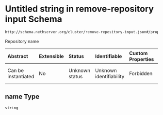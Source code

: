 # Untitled string in remove-repository input Schema

```txt
http://schema.nethserver.org/cluster/remove-repository-input.json#/properties/name
```

Repository name

| Abstract            | Extensible | Status         | Identifiable            | Custom Properties | Additional Properties | Access Restrictions | Defined In                                                                                    |
| :------------------ | :--------- | :------------- | :---------------------- | :---------------- | :-------------------- | :------------------ | :-------------------------------------------------------------------------------------------- |
| Can be instantiated | No         | Unknown status | Unknown identifiability | Forbidden         | Allowed               | none                | [remove-repository-input.json\*](cluster/remove-repository-input.json "open original schema") |

## name Type

`string`
